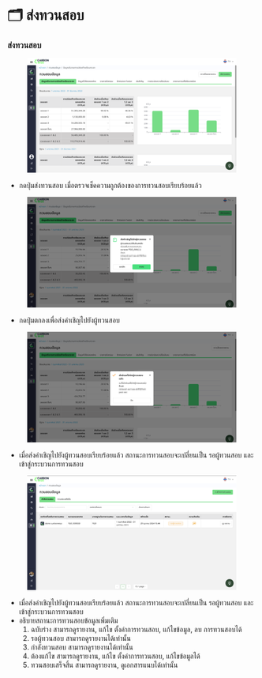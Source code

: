 # 🗂️ ส่งทวนสอบ

### ส่งทวนสอบ

<figure><img src="../../.gitbook/assets/image (80).png" alt=""><figcaption></figcaption></figure>

* กดปุ่มส่งทวนสอบ เมื่อตรวจเช็คความถูกต้องของการทวนสอบเรียบร้อยแล้ว

<figure><img src="../../.gitbook/assets/image (81).png" alt=""><figcaption></figcaption></figure>

* กดปุ่มตกลงเพื่อส่งคำเชิญไปยังผู้ทวนสอบ

<figure><img src="../../.gitbook/assets/image (82).png" alt=""><figcaption></figcaption></figure>

* เมื่อส่งคำเชิญไปยังผู้ทวนสอบเรียบร้อยแล้ว สถานะการทวนสอบจะเปลี่ยนเป็น รอผู้ทวนสอบ และเข้าสู่กระบวนการทวนสอบ

<figure><img src="../../.gitbook/assets/image (83).png" alt=""><figcaption></figcaption></figure>

* เมื่อส่งคำเชิญไปยังผู้ทวนสอบเรียบร้อยแล้ว สถานะการทวนสอบจะเปลี่ยนเป็น รอผู้ทวนสอบ และเข้าสู่กระบวนการทวนสอบ
* อธิบายสถานะการทวนสอบข้อมูลเพิ่มเติม
  1. ฉบับร่าง สามารถดูรายงาน, แก้ไข ตั้งค่าการทวนสอบ, แก้ไขข้อมูล, ลบ การทวนสอบได้
  2. รอผู้ทวนสอบ สามารถดูรายงานได้เท่านั้น
  3. กำลังทวนสอบ สามารถดูรายงานได้เท่านั้น
  4. ต้องแก้ไข สามารถดูรายงาน, แก้ไข ตั้งค่าการทวนสอบ, แก้ไขข้อมูลได้
  5. ทวนสอบเสร็จสิ้น สามารถดูรายงาน, ดูเอกสารแนบได้เท่านั้น
